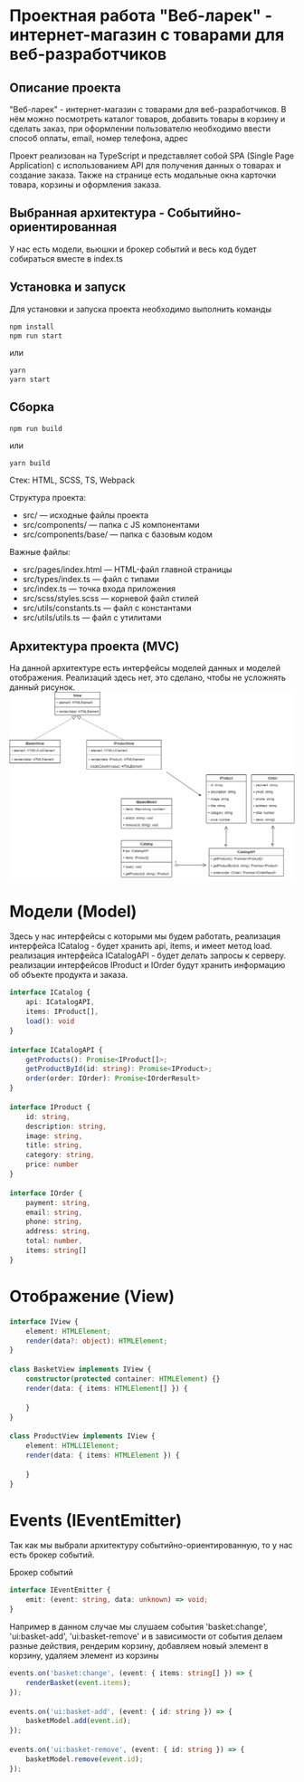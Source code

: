 # Проектная работа "Веб-ларек" - интернет-магазин с товарами для веб-разработчиков

## Описание проекта
"Веб-ларек" - интернет-магазин с товарами для веб-разработчиков. В нём можно посмотреть
каталог товаров, добавить товары в корзину и сделать заказ, при оформлении
пользователю необходимо ввести способ оплаты, email, номер телефона, адрес

Проект реализован на TypeScript и представляет собой SPA (Single Page Application) с использованием API для получения данных о товарах и создание заказа. Также на странице
есть модальные окна карточки товара, корзины и оформления заказа.

## Выбранная архитектура - Событийно-ориентированная
У нас есть модели, вьюшки и брокер событий и весь код будет 
собираться вместе в index.ts

## Установка и запуск
Для установки и запуска проекта необходимо выполнить команды

```
npm install
npm run start
```

или

```
yarn
yarn start
```
## Сборка

```
npm run build
```

или

```
yarn build
```

Стек: HTML, SCSS, TS, Webpack

Структура проекта:
- src/ — исходные файлы проекта
- src/components/ — папка с JS компонентами
- src/components/base/ — папка с базовым кодом

Важные файлы:
- src/pages/index.html — HTML-файл главной страницы
- src/types/index.ts — файл с типами
- src/index.ts — точка входа приложения
- src/scss/styles.scss — корневой файл стилей
- src/utils/constants.ts — файл с константами
- src/utils/utils.ts — файл с утилитами

## Архитектура проекта (MVC)
На данной архитектуре есть интерфейсы моделей данных и моделей отображения. Реализаций здесь нет,
это сделано, чтобы не усложнять данный рисунок.
![Architecture](Architecture.drawio.png)

# Модели (Model) 

Здесь у нас интерфейсы с которыми мы будем работать, 
реализация интерфейса ICatalog - будет хранить api, items, и имеет метод load.
реализация интерфейса ICatalogAPI - будет делать запросы к серверу.
реализации интерфейсов IProduct и IOrder будут хранить информацию об объекте продукта и заказа.
```ts
interface ICatalog {
    api: ICatalogAPI,
    items: IProduct[],
    load(): void
}

interface ICatalogAPI {
    getProducts(): Promise<IProduct[]>;
    getProductById(id: string): Promise<IProduct>;
    order(order: IOrder): Promise<IOrderResult>
} 

interface IProduct {
    id: string,
    description: string,
    image: string,
    title: string,
    category: string,
    price: number
}

interface IOrder {
    payment: string,
    email: string,
    phone: string,
    address: string,
    total: number,
    items: string[]
}
```


# Отображение (View)

```ts
interface IView {
	element: HTMLElement;
	render(data?: object): HTMLElement;
}

class BasketView implements IView {
    constructor(protected container: HTMLElement) {}
    render(data: { items: HTMLElement[] }) {
        
    }
}

class ProductView implements IView {
	element: HTMLLIElement;
	render(data: { items: HTMLElement }) {

	}
}
```


# Events (IEventEmitter)

Так как мы выбрали архитектуру событийно-ориентированную, 
то у нас есть брокер событий.

Брокер событий
```ts
interface IEventEmitter {
	emit: (event: string, data: unknown) => void;
}
```

Например в данном случае мы слушаем события 'basket:change', 'ui:basket-add',
'ui:basket-remove' и в зависимости от события делаем разные действия, рендерим корзину,
добавляем новый элемент в корзину, удаляем элемент из корзины

```ts
events.on('basket:change', (event: { items: string[] }) => {
	renderBasket(event.items);
});

events.on('ui:basket-add', (event: { id: string }) => {
	basketModel.add(event.id);
});

events.on('ui:basket-remove', (event: { id: string }) => {
	basketModel.remove(event.id);
});

```
